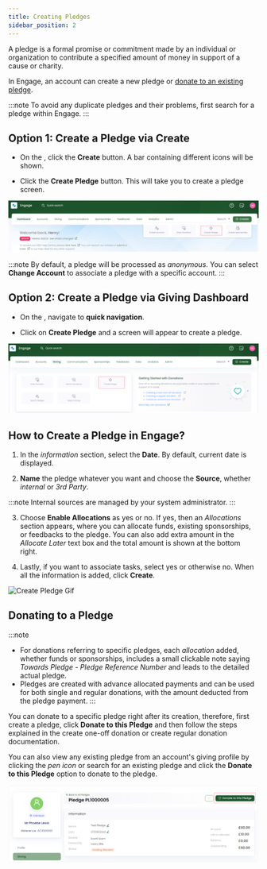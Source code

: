 ```yaml
---
title: Creating Pledges
sidebar_position: 2
---
```


A pledge is a formal promise or commitment made by an individual or organization to contribute a specified amount of money in support of a cause or charity.

In Engage, an account can create a new pledge or [donate to an existing pledge](#donating-to-a-pledge).  

:::note
To avoid any duplicate pledges and their problems, first search for a pledge within Engage.
:::

## Option 1: Create a Pledge via Create

- On the <K2Link route="dashboard" text="Engage dashboard" isEngage />, click the **Create** button. A bar containing different icons will be shown.

- Click the **Create Pledge** button. This will take you to create a pledge screen.

![Create Pledge Dashboard](./create-pledge-create-button.png)

:::note
By default, a pledge will be processed as *anonymous*. You can select **Change Account** to associate a pledge with a specific account. 
:::

## Option 2: Create a Pledge via Giving Dashboard

- On the <K2Link route="giving" text="Giving dashboard" isEngage />, navigate to **quick navigation**.

- Click on **Create Pledge** and a screen will appear to create a pledge.

![Create Pledge Quick Navigation](./create-pledge-giving-dashboard.png)

## How to Create a Pledge in Engage?

1. In the *information* section, select the **Date**. By default, current date is displayed.

2. **Name** the pledge whatever you want and choose the **Source**, whether *internal* or *3rd Party*. 

:::note
Internal sources are managed by your system administrator.
:::

3. Choose **Enable Allocations** as yes or no. If yes, then an *Allocations* section appears, where you can allocate funds, existing sponsorships, or feedbacks to the pledge. You can also add extra amount in the *Allocate Later* text box and the total amount is shown at the bottom right. 

4. Lastly, if you want to associate tasks, select yes or otherwise no. When all the information is added, click **Create**.

![Create Pledge Gif](./create-pledge-gif.gif)

## Donating to a Pledge

:::note
- For donations referring to specific pledges, each *allocation* added, whether funds or sponsorships, includes a small clickable note saying *Towards Pledge - Pledge Reference Number* and leads to the detailed actual pledge.  
- Pledges are created with advance allocated payments and can be used for both single and regular donations, with the amount deducted from the pledge payment.
:::

You can donate to a specific pledge right after its creation, therefore, first create a pledge, click **Donate to this Pledge** and then follow the steps explained in the create one-off donation or create regular donation documentation. 

You can also view any existing pledge from an account's giving profile by clicking the *pen icon* or search for an existing pledge and click the **Donate to this Pledge** option to donate to the pledge. 

![Donate to a Pledge](./donate-to-pledge.png)